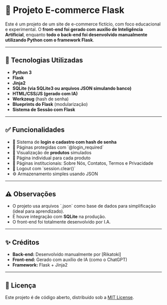 # 🛒 Projeto E-commerce Flask

Este é um projeto de um site de e-commerce fictício, com foco educacional e experimental. O **front-end foi gerado com auxílio de Inteligência Artificial**, enquanto **todo o back-end foi desenvolvido manualmente utilizando Python com o framework Flask**.

---

## 🔧 Tecnologias Utilizadas

- **Python 3**
- **Flask**
- **Jinja2**
- **SQLite (via SQLite3 ou arquivos JSON simulando banco)**
- **HTML/CSS/JS (gerado com IA)**
- **Werkzeug** (hash de senha)
- **Blueprints do Flask** (modularização)
- **Sistema de Sessão com Flask**

---

## ✅ Funcionalidades

- 🔐 Sistema de **login e cadastro com hash de senha**
- 🛒 Páginas protegidas com \`@login_required\`
- 🧾 Visualização de **produtos** simulados
- 🔎 Página individual para cada produto
- 📃 Páginas institucionais: Sobre Nós, Contatos, Termos e Privacidade
- 🚪 Logout com \`session.clear()\`
- ⚙️ Armazenamento simples usando JSON


---

## ⚠️ Observações

- O projeto usa arquivos \`.json\` como base de dados para simplificação (ideal para aprendizado).
- É houve integração com **SQLite** na produção.
- O front-end foi totalmente desenvolvido por I.A.

---

## ✨ Créditos

- **Back-end:** Desenvolvido manualmente por [Rikatoki]
- **Front-end:** Gerado com auxílio de IA (como o ChatGPT)
- **Framework:** Flask + Jinja2

---

## 📜 Licença

Este projeto é de código aberto, distribuído sob a [MIT License](https://opensource.org/licenses/MIT).
